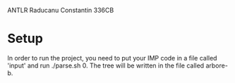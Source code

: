 ANTLR
Raducanu Constantin 336CB

# Setup
In order to run the project, you need to put your IMP code in a file called 'input' and run ./parse.sh 0. The tree will be written in the file called arbore-b.

